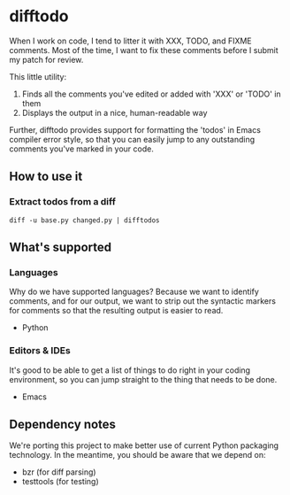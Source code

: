 # difftodo

When I work on code, I tend to litter it with XXX, TODO, and FIXME comments.
Most of the time, I want to fix these comments before I submit my patch for
review.

This little utility:

 1. Finds all the comments you've edited or added with 'XXX' or 'TODO' in them
 2. Displays the output in a nice, human-readable way

Further, difftodo provides support for formatting the 'todos' in Emacs
compiler error style, so that you can easily jump to any outstanding comments
you've marked in your code.

## How to use it

### Extract todos from a diff

    diff -u base.py changed.py | difftodos


## What's supported

### Languages

Why do we have supported languages? Because we want to identify comments, and
for our output, we want to strip out the syntactic markers for comments so
that the resulting output is easier to read.

* Python

### Editors & IDEs

It's good to be able to get a list of things to do right in your coding
environment, so you can jump straight to the thing that needs to be done.

* Emacs


## Dependency notes

We're porting this project to make better use of current Python packaging
technology. In the meantime, you should be aware that we depend on:

* bzr (for diff parsing)
* testtools (for testing)
